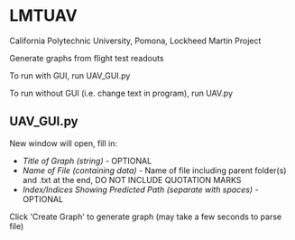 # LMTUAV
California Polytechnic University, Pomona, Lockheed Martin Project

Generate graphs from flight test readouts

To run with GUI, run UAV_GUI.py

To run without GUI (i.e. change text in program), run UAV.py

## UAV_GUI.py
New window will open, fill in:
- *Title of Graph (string)* - OPTIONAL
- *Name of File (containing data)* - Name of file including parent folder(s) and .txt at the end, DO NOT INCLUDE QUOTATION MARKS
- *Index/Indices Showing Predicted Path (separate with spaces)* - OPTIONAL

Click 'Create Graph' to generate graph (may take a few seconds to parse file)
